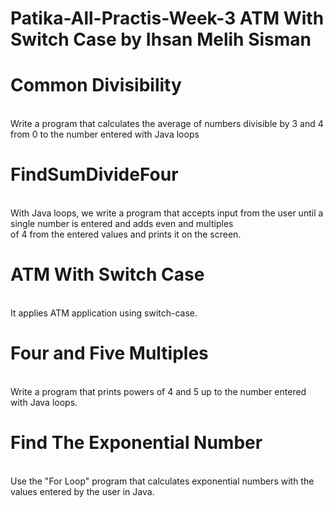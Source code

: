 # Patika-All-Practis-Week-3 ATM With Switch Case by Ihsan Melih Sisman

# Common Divisibility
<br> Write a program that calculates the average of numbers divisible by 3 and 4 from 0 to the number entered with Java loops

# FindSumDivideFour 
<br> With Java loops, we write a program that accepts input from the user until a single number is entered and adds even and multiples
<br> of 4 from the entered values and prints it on the screen.

# ATM With Switch Case
<br> It applies ATM application using switch-case.

# Four and Five Multiples
<br> Write a program that prints powers of 4 and 5 up to the number entered with Java loops.

# Find The Exponential Number
<br> Use the "For Loop" program that calculates exponential numbers with the values entered by the user in Java.
